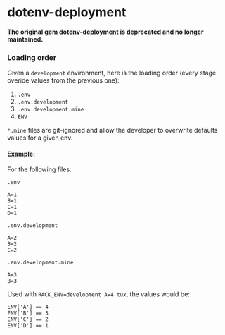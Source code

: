 # dotenv-deployment

**The original gem [dotenv-deployment](https://github.com/bkeepers/dotenv-deployment) is deprecated and no longer maintained.**

### Loading order

Given a `development` environment, here is the loading order (every stage overide values from the previous one):

1. `.env`
2. `.env.development`
3. `.env.development.mine`
4. `ENV`

`*.mine` files are git-ignored and allow the developer to overwrite defaults values for a given env.


#### Example:

For the following files:

`.env`
```
A=1
B=1
C=1
D=1
```

`.env.development`
```
A=2
B=2
C=2
```

`.env.development.mine`
```
A=3
B=3
```

Used with `RACK_ENV=development A=4 tux`, the values would be:

```
ENV['A'] == 4
ENV['B'] == 3
ENV['C'] == 2
ENV['D'] == 1
```
